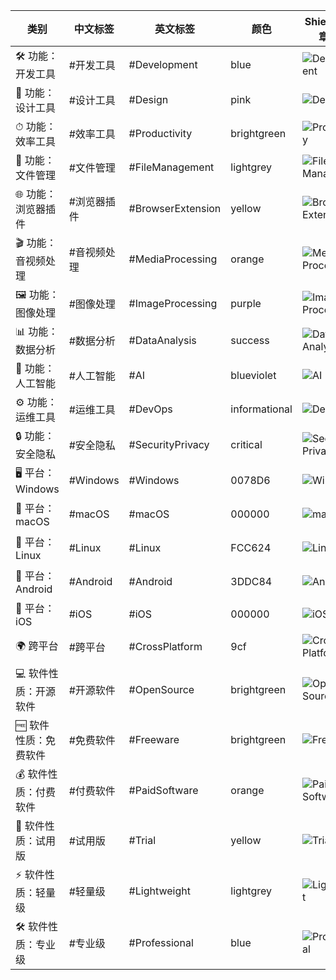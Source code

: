 |类别 | 中文标签 | 英文标签 | 颜色 | Shields.io徽章示例||
|---|---|---|---|---|---|
|🛠 功能：开发工具 | #开发工具 | #Development | blue | ![Development](https://img.shields.io/badge/Development-blue?style=for-the-badge)|`![Development](https://img.shields.io/badge/Development-blue?style=for-the-badge)`|
|🎨 功能：设计工具 | #设计工具 | #Design | pink | ![Design](https://img.shields.io/badge/Design-pink?style=for-the-badge)|`![Design](https://img.shields.io/badge/Design-pink?style=for-the-badge)`|
|⏱ 功能：效率工具 | #效率工具 | #Productivity | brightgreen | ![Productivity](https://img.shields.io/badge/Productivity-brightgreen?style=for-the-badge)|`![Productivity](https://img.shields.io/badge/Productivity-brightgreen?style=for-the-badge)`|
|📂 功能：文件管理 | #文件管理 | #FileManagement | lightgrey | ![File Management](https://img.shields.io/badge/File%20Management-lightgrey?style=for-the-badge)|`![File Management](https://img.shields.io/badge/File%20Management-lightgrey?style=for-the-badge)`|
|🌐 功能：浏览器插件 | #浏览器插件 | #BrowserExtension | yellow | ![Browser Extension](https://img.shields.io/badge/Browser%20Extension-yellow?style=for-the-badge)|`![Browser Extension](https://img.shields.io/badge/Browser%20Extension-yellow?style=for-the-badge)`|
|🎬 功能：音视频处理 | #音视频处理 | #MediaProcessing | orange | ![Media Processing](https://img.shields.io/badge/Media%20Processing-orange?style=for-the-badge)| `![Media Processing](https://img.shields.io/badge/Media%20Processing-orange?style=for-the-badge)`|
|🖼 功能：图像处理 | #图像处理 | #ImageProcessing | purple | ![Image Processing](https://img.shields.io/badge/Image%20Processing-purple?style=for-the-badge)|`![Image Processing](https://img.shields.io/badge/Image%20Processing-purple?style=for-the-badge)`|
|📊 功能：数据分析 | #数据分析 | #DataAnalysis | success | ![Data Analysis](https://img.shields.io/badge/Data%20Analysis-success?style=for-the-badge)|`![Data Analysis](https://img.shields.io/badge/Data%20Analysis-success?style=for-the-badge)`|
|🤖 功能：人工智能 | #人工智能 | #AI | blueviolet | ![AI](https://img.shields.io/badge/AI-blueviolet?style=for-the-badge)|`![AI](https://img.shields.io/badge/AI-blueviolet?style=for-the-badge)`|
|⚙ 功能：运维工具 | #运维工具 | #DevOps | informational | ![DevOps](https://img.shields.io/badge/DevOps-informational?style=for-the-badge)|`![DevOps](https://img.shields.io/badge/DevOps-informational?style=for-the-badge)`|
|🔒 功能：安全隐私 | #安全隐私 | #SecurityPrivacy | critical | ![Security Privacy](https://img.shields.io/badge/Security%20Privacy-critical?style=for-the-badge)|`![Security Privacy](https://img.shields.io/badge/Security%20Privacy-critical?style=for-the-badge)`|
|🖥 平台：Windows | #Windows | #Windows | 0078D6 | ![Windows](https://img.shields.io/badge/Windows-0078D6?logo=windows&logoColor=white&style=for-the-badge)|`![Windows](https://img.shields.io/badge/Windows-0078D6?logo=windows&logoColor=white&style=for-the-badge)`|
|🍏 平台：macOS | #macOS | #macOS | 000000 | ![macOS](https://img.shields.io/badge/macOS-000000?logo=apple&logoColor=white&style=for-the-badge)|`![macOS](https://img.shields.io/badge/macOS-000000?logo=apple&logoColor=white&style=for-the-badge)`|
|🐧 平台：Linux | #Linux | #Linux | FCC624 | ![Linux](https://img.shields.io/badge/Linux-FCC624?logo=linux&logoColor=black&style=for-the-badge)|`![Linux](https://img.shields.io/badge/Linux-FCC624?logo=linux&logoColor=black&style=for-the-badge)`|
|📱 平台：Android | #Android | #Android | 3DDC84 | ![Android](https://img.shields.io/badge/Android-3DDC84?logo=android&logoColor=white&style=for-the-badge)|`![Android](https://img.shields.io/badge/Android-3DDC84?logo=android&logoColor=white&style=for-the-badge)`|
|📱 平台：iOS | #iOS | #iOS | 000000 | ![iOS](https://img.shields.io/badge/iOS-000000?logo=apple&logoColor=white&style=for-the-badge)|`![iOS](https://img.shields.io/badge/iOS-000000?logo=apple&logoColor=white&style=for-the-badge)`|
|🌍 跨平台 | #跨平台 | #CrossPlatform | 9cf | ![Cross Platform](https://img.shields.io/badge/Cross%20Platform-9cf?style=for-the-badge)|`![Cross Platform](https://img.shields.io/badge/Cross%20Platform-9cf?style=for-the-badge)`|
|💻 软件性质：开源软件 | #开源软件 | #OpenSource | brightgreen | ![Open Source](https://img.shields.io/badge/Open%20Source-brightgreen?style=for-the-badge)|`![Open Source](https://img.shields.io/badge/Open%20Source-brightgreen?style=for-the-badge)`|
|🆓 软件性质：免费软件 | #免费软件 | #Freeware | brightgreen | ![Freeware](https://img.shields.io/badge/Freeware-brightgreen?style=for-the-badge)|`![Freeware](https://img.shields.io/badge/Freeware-brightgreen?style=for-the-badge)`|
|💰 软件性质：付费软件 | #付费软件 | #PaidSoftware | orange | ![Paid Software](https://img.shields.io/badge/Paid%20Software-orange?style=for-the-badge)|`![Paid Software](https://img.shields.io/badge/Paid%20Software-orange?style=for-the-badge)`|
|🧪 软件性质：试用版 | #试用版 | #Trial | yellow | ![Trial](https://img.shields.io/badge/Trial-yellow?style=for-the-badge)|`![Trial](https://img.shields.io/badge/Trial-yellow?style=for-the-badge)`|
|⚡ 软件性质：轻量级 | #轻量级 | #Lightweight | lightgrey | ![Lightweight](https://img.shields.io/badge/Lightweight-lightgrey?style=for-the-badge)|`![Lightweight](https://img.shields.io/badge/Lightweight-lightgrey?style=for-the-badge)`|
|🛠 软件性质：专业级 | #专业级 | #Professional | blue | ![Professional](https://img.shields.io/badge/Professional-blue?style=for-the-badge)|`![Professional](https://img.shields.io/badge/Professional-blue?style=for-the-badge)`|
